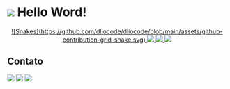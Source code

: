 <h1><img src="https://emojis.slackmojis.com/emojis/images/1531849430/4246/blob-sunglasses.gif?1531849430" width="30"/> Hello Word! </h1>

<p align="center">
<a href="https://github.com/HardDevInfo">
  ![Snakes](https://github.com/dliocode/dliocode/blob/main/assets/github-contribution-grid-snake.svg)

  <img src="https://github-readme-stats.vercel.app/api?username=HardDevInfo&theme=radical&show_icons=true"/>
  <img src="https://github-readme-stats.vercel.app/api/top-langs/?username=harddevinfo&layout=compact&langs_count=8&theme=dark"/>
  <img src="https://github-profile-summary-cards.vercel.app/api/cards/profile-details?username=harddevinfo&theme=vue"/>
</a>
</p>

## Contato
<a href="https://instagram.com/_harddev" target="_blank"><img src="https://img.shields.io/badge/-Instagram-%23E4405F?style=for-the-badge&logo=instagram&logoColor=white" target="_blank"></a>
<a href = "mailto:renato@harddev.org"><img src="https://img.shields.io/badge/Gmail-D14836?style=for-the-badge&logo=gmail&logoColor=white" target="_blank"></a>
<a href="https://www.linkedin.com/in/harddev" target="_blank"><img src="https://img.shields.io/badge/-LinkedIn-%230077B5?style=for-the-badge&logo=linkedin&logoColor=white" target="_blank"></a>